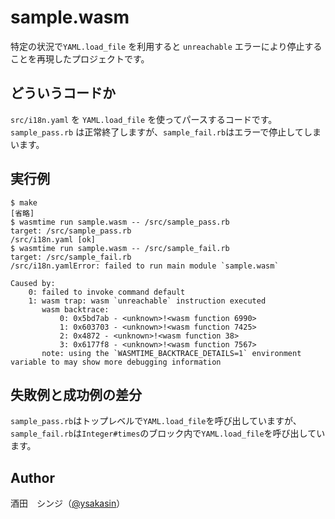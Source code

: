 # sample.wasm

特定の状況で`YAML.load_file` を利用すると `unreachable` エラーにより停止することを再現したプロジェクトです。

## どういうコードか

`src/i18n.yaml` を `YAML.load_file` を使ってパースするコードです。`sample_pass.rb` は正常終了しますが、`sample_fail.rb`はエラーで停止してしまいます。

## 実行例

```console
$ make
[省略]
$ wasmtime run sample.wasm -- /src/sample_pass.rb
target: /src/sample_pass.rb
/src/i18n.yaml [ok]
$ wasmtime run sample.wasm -- /src/sample_fail.rb
target: /src/sample_fail.rb
/src/i18n.yamlError: failed to run main module `sample.wasm`

Caused by:
    0: failed to invoke command default
    1: wasm trap: wasm `unreachable` instruction executed
       wasm backtrace:
           0: 0x5bd7ab - <unknown>!<wasm function 6990>
           1: 0x603703 - <unknown>!<wasm function 7425>
           2: 0x4872 - <unknown>!<wasm function 38>
           3: 0x6177f8 - <unknown>!<wasm function 7567>
       note: using the `WASMTIME_BACKTRACE_DETAILS=1` environment variable to may show more debugging information

```

## 失敗例と成功例の差分

`sample_pass.rb`はトップレベルで`YAML.load_file`を呼び出していますが、`sample_fail.rb`は`Integer#times`のブロック内で`YAML.load_file`を呼び出しています。

## Author

酒田　シンジ（[@ysakasin](https://github.com/ysakasin)）

